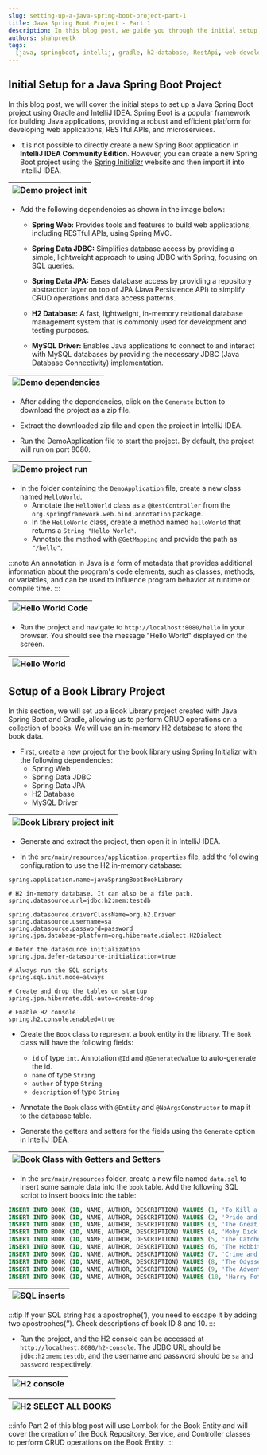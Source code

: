 ```yaml
---
slug: setting-up-a-java-spring-boot-project-part-1
title: Java Spring Boot Project - Part 1
description: In this blog post, we guide you through the initial setup of a Java Spring Boot project using Gradle and IntelliJ IDEA. We cover creating a new project with Spring Initializr, setting up dependencies, and configuring an in-memory H2 database.
authors: shahpreetk
tags:
  [java, springboot, intellij, gradle, h2-database, RestApi, web-development]
---
```


## Initial Setup for a Java Spring Boot Project

In this blog post, we will cover the initial steps to set up a Java Spring Boot project using Gradle and IntelliJ IDEA. Spring Boot is a popular framework for building Java applications, providing a robust and efficient platform for developing web applications, RESTful APIs, and microservices.

<!-- truncate -->

- It is not possible to directly create a new Spring Boot application in **IntelliJ IDEA Community Edition**. However, you can create a new Spring Boot project using the [Spring Initializr](https://start.spring.io/) website and then import it into IntelliJ IDEA.

| ![Demo project init](./demo-init.png) |
| ------------------------------------- |

- Add the following dependencies as shown in the image below:

  - **Spring Web:** Provides tools and features to build web applications, including RESTful APIs, using Spring MVC.

  - **Spring Data JDBC:** Simplifies database access by providing a simple, lightweight approach to using JDBC with Spring, focusing on SQL queries.

  - **Spring Data JPA:** Eases database access by providing a repository abstraction layer on top of JPA (Java Persistence API) to simplify CRUD operations and data access patterns.

  - **H2 Database:** A fast, lightweight, in-memory relational database management system that is commonly used for development and testing purposes.

  - **MySQL Driver:** Enables Java applications to connect to and interact with MySQL databases by providing the necessary JDBC (Java Database Connectivity) implementation.

| ![Demo dependencies](./demo-dependencies.png) |
| --------------------------------------------- |

- After adding the dependencies, click on the `Generate` button to download the project as a zip file.

- Extract the downloaded zip file and open the project in IntelliJ IDEA.

- Run the DemoApplication file to start the project. By default, the project will run on port 8080.

| ![Demo project run](./demo-run.png) |
| ----------------------------------- |

- In the folder containing the `DemoApplication` file, create a new class named `HelloWorld`.
  - Annotate the `HelloWorld` class as a `@RestController` from the `org.springframework.web.bind.annotation` package.
  - In the `HelloWorld` class, create a method named `helloWorld` that returns a `String "Hello World"`.
  - Annotate the method with `@GetMapping` and provide the path as `"/hello"`.

:::note
An annotation in Java is a form of metadata that provides additional information about the program's code elements, such as classes, methods, or variables, and can be used to influence program behavior at runtime or compile time.
:::

| ![Hello World Code](./hello-world-code.png) |
| ------------------------------------------- |

- Run the project and navigate to `http://localhost:8080/hello` in your browser. You should see the message "Hello World" displayed on the screen.

| ![Hello World](./hello-world-web.png) |
| ------------------------------------- |

## Setup of a Book Library Project

In this section, we will set up a Book Library project created with Java Spring Boot and Gradle, allowing us to perform CRUD operations on a collection of books. We will use an in-memory H2 database to store the book data.

- First, create a new project for the book library using [Spring Initializr](https://start.spring.io/) with the following dependencies:
  - Spring Web
  - Spring Data JDBC
  - Spring Data JPA
  - H2 Database
  - MySQL Driver

| ![Book Library project init](./book-library-init.png) |
| ----------------------------------------------------- |

- Generate and extract the project, then open it in IntelliJ IDEA.

- In the `src/main/resources/application.properties` file, add the following configuration to use the H2 in-memory database:

```properties
spring.application.name=javaSpringBootBookLibrary

# H2 in-memory database. It can also be a file path.
spring.datasource.url=jdbc:h2:mem:testdb

spring.datasource.driverClassName=org.h2.Driver
spring.datasource.username=sa
spring.datasource.password=password
spring.jpa.database-platform=org.hibernate.dialect.H2Dialect

# Defer the datasource initialization
spring.jpa.defer-datasource-initialization=true

# Always run the SQL scripts
spring.sql.init.mode=always

# Create and drop the tables on startup
spring.jpa.hibernate.ddl-auto=create-drop

# Enable H2 console
spring.h2.console.enabled=true
```

- Create the `Book` class to represent a book entity in the library. The `Book` class will have the following fields:

  - `id` of type `int`. Annotation `@Id` and `@GeneratedValue` to auto-generate the id.
  - `name` of type `String`
  - `author` of type `String`
  - `description` of type `String`

- Annotate the `Book` class with `@Entity` and `@NoArgsConstructor` to map it to the database table.

- Generate the getters and setters for the fields using the `Generate` option in IntelliJ IDEA.

| ![Book Class with Getters and Setters](./book-class-with-getters-setters.png) |
| ----------------------------------------------------------------------------- |

- In the `src/main/resources` folder, create a new file named `data.sql` to insert some sample data into the `book` table. Add the following SQL script to insert books into the table:

```sql
INSERT INTO BOOK (ID, NAME, AUTHOR, DESCRIPTION) VALUES (1, 'To Kill a Mockingbird', 'Harper Lee', 'A gripping novel about racial injustice.');
INSERT INTO BOOK (ID, NAME, AUTHOR, DESCRIPTION) VALUES (2, 'Pride and Prejudice', 'Jane Austen', 'A classic romance novel.');
INSERT INTO BOOK (ID, NAME, AUTHOR, DESCRIPTION) VALUES (3, 'The Great Gatsby', 'F. Scott Fitzgerald', 'A story of the American dream gone wrong.');
INSERT INTO BOOK (ID, NAME, AUTHOR, DESCRIPTION) VALUES (4, 'Moby Dick', 'Herman Melville', 'A thrilling adventure of the whaling industry.');
INSERT INTO BOOK (ID, NAME, AUTHOR, DESCRIPTION) VALUES (5, 'The Catcher in the Rye', 'J.D. Salinger', 'A novel about teenage rebellion.');
INSERT INTO BOOK (ID, NAME, AUTHOR, DESCRIPTION) VALUES (6, 'The Hobbit', 'J.R.R. Tolkien', 'A fantasy adventure of a reluctant hero.');
INSERT INTO BOOK (ID, NAME, AUTHOR, DESCRIPTION) VALUES (7, 'Crime and Punishment', 'Fyodor Dostoevsky', 'A psychological drama about guilt and redemption.');
INSERT INTO BOOK (ID, NAME, AUTHOR, DESCRIPTION) VALUES (8, 'The Odyssey', 'Homer', 'An ancient epic of a hero''s journey home.');
INSERT INTO BOOK (ID, NAME, AUTHOR, DESCRIPTION) VALUES (9, 'The Adventures of Sherlock Holmes', 'Arthur Conan Doyle', 'Mysteries solved by the famous detective.');
INSERT INTO BOOK (ID, NAME, AUTHOR, DESCRIPTION) VALUES (10, 'Harry Potter and the Philosopher''s Stone', 'J.K. Rowling', 'The beginning of a young wizard''s journey.');
```

| ![SQL inserts](./sql-inserts.png) |
| --------------------------------- |

:::tip
If your SQL string has a apostrophe(‘), you need to escape it by adding two apostrophes(‘’). Check descriptions of book ID 8 and 10.
:::

- Run the project, and the H2 console can be accessed at `http://localhost:8080/h2-console`. The JDBC URL should be `jdbc:h2:mem:testdb`, and the username and password should be `sa` and `password` respectively.

| ![H2 console](./h2-console.png) |
| ------------------------------- |

| ![H2 SELECT ALL BOOKS](./h2-all-books.png) |
| ------------------------------------------ |

:::info
Part 2 of this blog post will use Lombok for the Book Entity and will cover the creation of the Book Repository, Service, and Controller classes to perform CRUD operations on the Book Entity.
:::
